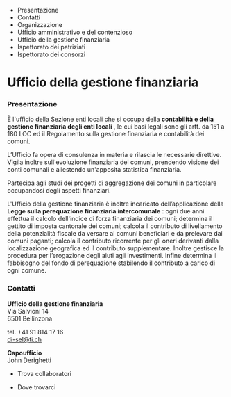   * Presentazione
  * Contatti
  * Organizzazione
  * Ufficio amministrativo e del contenzioso
  * Ufficio della gestione finanziaria
  * Ispettorato dei patriziati
  * Ispettorato dei consorzi

#  Ufficio della gestione finanziaria

###  Presentazione

È l'ufficio della Sezione enti locali che si occupa della **contabilità e
della gestione finanziaria degli enti locali** , le cui basi legali sono gli
artt. da 151 a 180 LOC ed il Regolamento sulla gestione finanziaria e
contabilità dei comuni.

L’Ufficio fa opera di consulenza in materia e rilascia le necessarie
direttive. Vigila inoltre sull'evoluzione finanziaria dei comuni, prendendo
visione dei conti comunali e allestendo un'apposita statistica finanziaria.

Partecipa agli studi dei progetti di aggregazione dei comuni in particolare
occupandosi degli aspetti finanziari.

L'Ufficio della gestione finanziaria è inoltre incaricato dell’applicazione
della **Legge sulla perequazione finanziaria intercomunale** : ogni due anni
effettua il calcolo dell'indice di forza finanziaria dei comuni; determina il
gettito di imposta cantonale dei comuni; calcola il contributo di livellamento
della potenzialità fiscale da versare ai comuni beneficiari e da prelevare dai
comuni paganti; calcola il contributo ricorrente per gli oneri derivanti dalla
localizzazione geografica ed il contributo supplementare. Inoltre gestisce la
procedura per l’erogazione degli aiuti agli investimenti. Infine determina il
fabbisogno del fondo di perequazione stabilendo il contributo a carico di ogni
comune.

###  Contatti

**Ufficio della gestione finanziaria**  
Via Salvioni 14  
6501 Bellinzona

tel. +41 91 814 17 16  
di-sel@ti.ch

**Capoufficio**  
John Derighetti

  * Trova collaboratori

  * Dove trovarci

